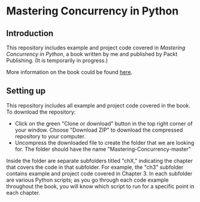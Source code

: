 # Mastering Concurrency in Python

## Introduction
This repository includes example and project code covered in _Mastering Concurrency
in Python_, a book written by me and published by Packt Publishing. (It is temporarily
in progress.)

More information on the book could be found [here]().


## Setting up
This repository includes all example and project code covered in the book.
To download the repository:
- Click on the green "Clone or download" button in the top right corner of your
window. Choose "Download ZIP" to download the compressed repository to your computer.
- Uncompress the downloaded file to create the folder that we are looking for.
The folder should have the name "Mastering-Concurrency-master"

Inside the folder are separate subfolders titled "chX," indicating the chapter
that covers the code in that subfolder. For example, the "ch3" subfolder contains
example and project code covered in Chapter 3. In each subfolder are various Python
scripts; as you go through each code example throughout the book, you will know
which script to run for a specific point in each chapter.
